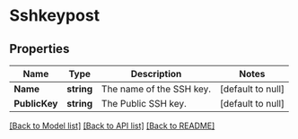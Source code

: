 # Sshkeypost

## Properties
Name | Type | Description | Notes
------------ | ------------- | ------------- | -------------
**Name** | **string** | The name of the SSH key. | [default to null]
**PublicKey** | **string** | The Public SSH key. | [default to null]

[[Back to Model list]](../README.md#documentation-for-models) [[Back to API list]](../README.md#documentation-for-api-endpoints) [[Back to README]](../README.md)

